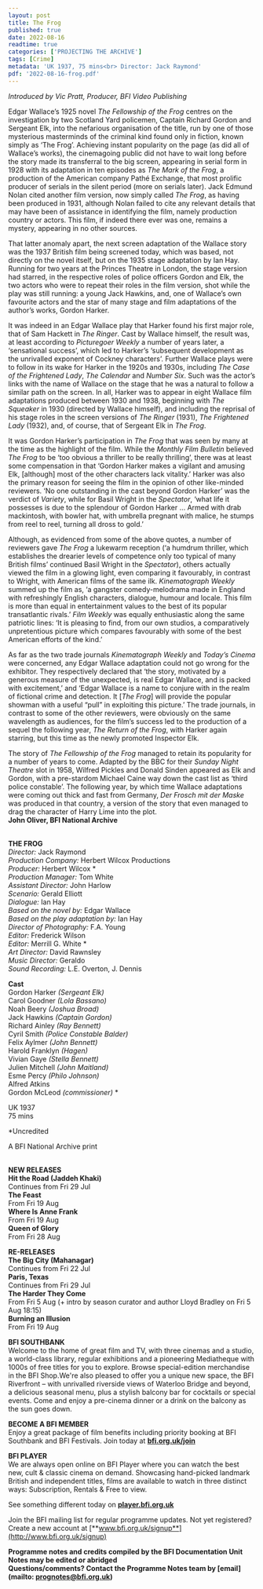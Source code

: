 ```yaml
---
layout: post
title: The Frog
published: true
date: 2022-08-16
readtime: true
categories: ['PROJECTING THE ARCHIVE']
tags: [Crime]
metadata: 'UK 1937, 75 mins<br> Director: Jack Raymond'
pdf: '2022-08-16-frog.pdf'
---
```


_Introduced by Vic Pratt, Producer, BFI Video Publishing_

Edgar Wallace’s 1925 novel _The Fellowship of the Frog_ centres on the investigation by two Scotland Yard policemen, Captain Richard Gordon and Sergeant Elk, into the nefarious organisation of the title, run by one of those mysterious masterminds of the criminal kind found only in fiction, known simply as ‘The Frog’. Achieving instant popularity on the page (as did all of Wallace’s works), the cinemagoing public did not have to wait long before the story made its transferral to the big screen, appearing in serial form in 1928 with its adaptation in ten episodes as _The Mark of the Frog_, a production of the American company Pathé Exchange, that most prolific producer of serials in the silent period (more on serials later). Jack Edmund Nolan cited another film version, now simply called _The Frog_, as having been produced in 1931, although Nolan failed to cite any relevant details that may have been of assistance in identifying the film, namely production country or actors.  This film, if indeed there ever was one, remains a mystery, appearing in no other sources.

That latter anomaly apart, the next screen adaptation of the Wallace story was the 1937 British film being screened today, which was based, not directly on the novel itself, but on the 1935 stage adaptation by Ian Hay. Running for two years at the Princes Theatre in London, the stage version had starred, in the respective roles of police officers Gordon and Elk, the two actors who were to repeat their roles in the film version, shot while the play was still running: a young Jack Hawkins, and, one of Wallace’s own favourite actors and the star of many stage and film adaptations of the author’s works, Gordon Harker.

It was indeed in an Edgar Wallace play that Harker found his first major role, that of Sam Hackett in _The Ringer_. Cast by Wallace himself, the result was, at least according to _Picturegoer Weekly_ a number of years later, a ‘sensational success’, which led to Harker’s ‘subsequent development as the unrivalled exponent of Cockney characters’. Further Wallace plays were to follow in its wake for Harker in the 1920s and 1930s, including _The Case of the Frightened Lady_, _The Calendar_ and _Number Six_. Such was the actor’s links with the name of Wallace on the stage that he was a natural to follow a similar path on the screen. In all, Harker was to appear in eight Wallace film adaptations produced between 1930 and 1938, beginning with _The Squeaker_ in 1930 (directed by Wallace himself), and including the reprisal of his stage roles in the screen versions of _The Ringer_ (1931), _The Frightened Lady_ (1932), and, of course, that of Sergeant Elk in _The Frog_.

It was Gordon Harker’s participation in _The Frog_ that was seen by many at the time as the highlight of the film. While the _Monthly Film Bulletin_ believed  
_The Frog_ to be ‘too obvious a thriller to be really thrilling’, there was at least some compensation in that ‘Gordon Harker makes a vigilant and amusing Elk, [although] most of the other characters lack vitality.’ Harker was also the primary reason for seeing the film in the opinion of other like-minded reviewers. ‘No one outstanding in the cast beyond Gordon Harker’ was the verdict of _Variety_, while for Basil Wright in the _Spectator_, ‘what life it possesses is due to the splendour of Gordon Harker … Armed with drab mackintosh, with bowler hat, with umbrella pregnant with malice, he stumps from reel to reel, turning all dross to gold.’

Although, as evidenced from some of the above quotes, a number of reviewers gave _The Frog_ a lukewarm reception (‘a humdrum thriller, which establishes the drearier levels of competence only too typical of many British films’ continued Basil Wright in the _Spectator_), others actually viewed the film in a glowing light, even comparing it favourably, in contrast to Wright, with American films of the same ilk. _Kinematograph Weekly_ summed up the film as, ‘a gangster comedy-melodrama made in England with refreshingly English characters, dialogue, humour and locale. This film is more than equal in entertainment values to the best of its popular transatlantic rivals.’ _Film Weekly_ was equally enthusiastic along the same patriotic lines: ‘It is pleasing to find, from our own studios, a comparatively unpretentious picture which compares favourably with some of the best American efforts of the kind.’

As far as the two trade journals _Kinematograph Weekly_ and _Today’s Cinema_ were concerned, any Edgar Wallace adaptation could not go wrong for the exhibitor. They respectively declared that ‘the story, motivated by a generous measure of the unexpected, is real Edgar Wallace, and is packed with excitement,’ and ‘Edgar Wallace is a name to conjure with in the realm of fictional crime and detection. It [_The Frog_] will provide the popular showman with a useful “pull” in exploiting this picture.’ The trade journals, in contrast to some of the other reviewers, were obviously on the same wavelength as audiences, for the film’s success led to the production of a sequel the following year, _The Return of the Frog_, with Harker again starring, but this time as the newly promoted Inspector Elk.

The story of _The Fellowship of the Frog_ managed to retain its popularity for a number of years to come. Adapted by the BBC for their _Sunday Night Theatre_ slot in 1958, Wilfred Pickles and Donald Sinden appeared as Elk and Gordon, with a pre-stardom Michael Caine way down the cast list as ‘third police constable’. The following year, by which time Wallace adaptations were coming out thick and fast from Germany, _Der Frosch mit der Maske_ was produced in that country, a version of the story that even managed to drag the character of Harry Lime into the plot.  
**John Oliver, BFI National Archive**
<br><br>

**THE FROG**  
_Director:_ Jack Raymond  
_Production Company:_ Herbert Wilcox Productions  
_Producer:_ Herbert Wilcox *  
_Production Manager:_ Tom White  
_Assistant Director:_ John Harlow  
_Scenario:_ Gerald Elliott  
_Dialogue:_ Ian Hay  
_Based on the novel by:_ Edgar Wallace  
_Based on the play adaptation by:_ Ian Hay  
_Director of Photography:_ F.A. Young  
_Editor:_ Frederick Wilson  
_Editor:_ Merrill G. White *  
_Art Director:_ David Rawnsley  
_Music Director:_ Geraldo  
_Sound Recording:_ L.E. Overton, J. Dennis  

**Cast**  
Gordon Harker _(Sergeant Elk)_  
Carol Goodner _(Lola Bassano)_  
Noah Beery _(Joshua Broad)_  
Jack Hawkins _(Captain Gordon)_  
Richard Ainley _(Ray Bennett)_  
Cyril Smith _(Police Constable Balder)_  
Felix Aylmer _(John Bennett)_  
Harold Franklyn _(Hagen)_  
Vivian Gaye _(Stella Bennett)_  
Julien Mitchell _(John Maitland)_  
Esme Percy _(Philo Johnson)_  
Alfred Atkins  
Gordon McLeod _(commissioner)_ *  

UK 1937  
75 mins

*Uncredited

A BFI National Archive print<br>
<br>

**NEW RELEASES**<br>
**Hit the Road (Jaddeh Khaki)**<br>
Continues from Fri 29 Jul<br>
**The Feast**<br>
From Fri 19 Aug<br>
**Where Is Anne Frank**<br>
From Fri 19 Aug<br>
**Queen of Glory**<br>
From Fri 28 Aug<br>

**RE-RELEASES**<br>
**The Big City (Mahanagar)**<br>
Continues from Fri 22 Jul<br>
**Paris, Texas**<br>
Continues from Fri 29 Jul<br>
**The Harder They Come**<br>
From Fri 5 Aug (+ intro by season curator and author Lloyd Bradley on Fri 5 Aug 18:15)<br>
**Burning an Illusion**<br>
From Fri 19 Aug<br>

**BFI SOUTHBANK**  
Welcome to the home of great film and TV, with three cinemas and a studio, a world-class library, regular exhibitions and a pioneering Mediatheque with 1000s of free titles for you to explore. Browse special-edition merchandise in the BFI Shop.We&#39;re also pleased to offer you a unique new space, the BFI Riverfront – with unrivalled riverside views of Waterloo Bridge and beyond, a delicious seasonal menu, plus a stylish balcony bar for cocktails or special events. Come and enjoy a pre-cinema dinner or a drink on the balcony as the sun goes down.  

**BECOME A BFI MEMBER**  
Enjoy a great package of film benefits including priority booking at BFI Southbank and BFI Festivals. Join today at [**bfi.org.uk/join**](http://www.bfi.org.uk/join)  

**BFI PLAYER**  
 We are always open online on BFI Player where you can watch the best new, cult &amp; classic cinema on demand. Showcasing hand-picked landmark British and independent titles, films are available to watch in three distinct ways: Subscription, Rentals &amp; Free to view.  

See something different today on [**player.bfi.org.uk**](https://player.bfi.org.uk)  

Join the BFI mailing list for regular programme updates. Not yet registered? Create a new account at [**www.bfi.org.uk/signup**](http://www.bfi.org.uk/signup)

**Programme notes and credits compiled by the BFI Documentation Unit  
Notes may be edited or abridged  
Questions/comments? Contact the Programme Notes team by [email](mailto: prognotes@bfi.org.uk)**

<!--stackedit_data:
eyJoaXN0b3J5IjpbLTE3MTY2MTI2NDVdfQ==
-->
